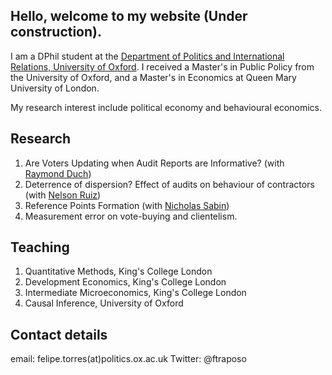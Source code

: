 ## Hello, welcome to my website (Under construction).

I am a DPhil student at the [Department of Politics and International Relations, University of Oxford](https://www.politics.ox.ac.uk/). 
I received a Master's in Public Policy from the University of Oxford, and a Master's in Economics at Queen Mary University of London.

My research interest include political economy and behavioural economics. 


## Research

1. Are Voters Updating when Audit Reports are Informative? (with [Raymond Duch](https://www.raymondduch.com/))
2. Deterrence of dispersion?  Effect of audits on behaviour of contractors (with [Nelson Ruiz](https://www.politics.ox.ac.uk/academic-staff/nelson-ruiz-guarin.html))
3. Reference Points Formation (with [Nicholas Sabin](https://www.cabdyn.ox.ac.uk/people_pages/complexity_people_sabin.asp))
4. Measurement error on vote-buying and clientelism.

## Teaching
1. Quantitative Methods, King's College London 
2. Development Economics, King's College London
3. Intermediate Microeconomics, King's College London
4. Causal Inference, University of Oxford

## Contact details

email: felipe.torres(at)politics.ox.ac.uk
Twitter: @ftraposo

